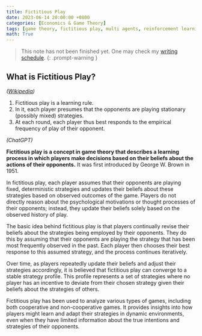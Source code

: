 ```yaml
---
title: Fictitious Play
date: 2023-06-14 20:00:00 +0800
categories: [Economics & Game Theory]
tags: [game theory, fictitious play, multi agents, reinforcement learning]
math: True
---
```


 > This note has not been finished yet. One may check my [writing schedule](https://yuelin301.github.io/posts/Schedule/).
{: .prompt-warning }

## What is Fictitious Play?
*([Wikipedia](https://en.wikipedia.org/wiki/Fictitious_play))*

1. Fictitious play is a learning rule. 
2. In it, each player presumes that the opponents are playing stationary (possibly mixed) strategies. 
3. At each round, each player thus best responds to the empirical frequency of play of their opponent. 

*(ChatGPT)*

**Fictitious play is a concept in game theory that describes a learning process in which players make decisions based on their beliefs about the actions of their opponents.** It was first introduced by George W. Brown in 1951.

In fictitious play, each player assumes that their opponents are playing fixed, deterministic strategies and updates their beliefs about these strategies based on observed outcomes of the game. Players do not directly reason about the psychological motivations or thought processes of their opponents; instead, they update their beliefs solely based on the observed history of play.

The basic idea behind fictitious play is that players continually revise their beliefs about the strategies being employed by their opponents. They do this by assuming that their opponents are playing the strategy that has been most frequently observed in the past. Each player then chooses their best response to this assumed strategy, and the process continues iteratively.

Over time, as players repeatedly update their beliefs and adjust their strategies accordingly, it is believed that fictitious play can converge to a stable strategy profile. This profile represents a set of strategies where no player has an incentive to deviate from their chosen strategy given their beliefs about the strategies of others.

Fictitious play has been used to analyze various types of games, including both cooperative and non-cooperative games. It provides insights into how players might learn and adapt their strategies in dynamic environments, even when they have limited information about the true intentions and strategies of their opponents.